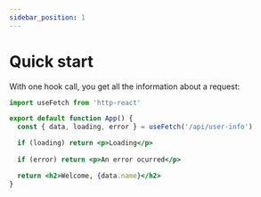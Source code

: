 ```yaml
---
sidebar_position: 1
---
```


# Quick start

With one hook call, you get all the information about a request:

```jsx
import useFetch from 'http-react'

export default function App() {
  const { data, loading, error } = useFetch('/api/user-info')

  if (loading) return <p>Loading</p>
  
  if (error) return <p>An error ocurred</p>

  return <h2>Welcome, {data.name}</h2>
}
```